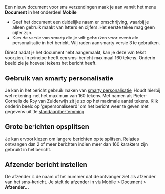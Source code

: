 Een nieuw document voor sms verzendingen maak je aan vanuit het menu
**Document** in het onderdeel **Mobile**

-   Geef het document een duidelijke naam en omschrijving, waarbij je
    alleen gebruik maakt van letters en cijfers. Het eerste teken mag
    geen cijfer zijn.
-   Kies de versie van smarty die je wilt gebruiken voor eventuele
    personalisatie in het bericht. Wij raden aan smarty versie 3 te
    gebruiken.

Direct nadat je het document hebt aangemaakt, kan je deze van tekst
voorzien. In principe heeft een sms-bericht maximaal 160 tekens. Onderin
beeld zie je hoeveel tekens het bericht heeft.

Gebruik van smarty personalisatie
---------------------------------

Je kan in het bericht gebruik maken van [smarty
personalisatie](./campagnes-personaliseren.md).
Houdt hierbij wel rekening met het maximum van 160 tekens. Met namen als
Pieter-Cornelis de Roy van Zuiderwijn zit je zo op het maximale aantal
tekens. Klik onderin beeld op 'gepersonaliseerd' om het bericht weer te
geven met gegevens uit de
[standaardbestemming](./standaardbestemming-instellen-of-wijzigen.md).

Grote berichten opsplitsen
--------------------------

Je kan ervoor kiezen om langere berichten op te splitsen. Relaties
ontvangen dan 2 of meer berichten indien meer dan 160 karakters zijn
gebruikt in het bericht.

Afzender bericht instellen
--------------------------

De afzender is de naam of het nummer dat de ontvanger ziet als afzender
van het sms-bericht. Je stelt de afzender in via Mobile \> Document \>
**Afzender...**
